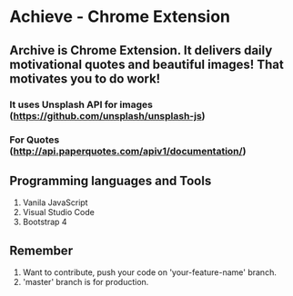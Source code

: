 # Achieve - Chrome Extension
## Archive is Chrome Extension. It delivers daily motivational quotes and beautiful images! That motivates you to do work!
### It uses Unsplash API for images (https://github.com/unsplash/unsplash-js)
### For Quotes (http://api.paperquotes.com/apiv1/documentation/)

## Programming languages and Tools
1. Vanila JavaScript
2. Visual Studio Code
3. Bootstrap 4

## Remember
1. Want to contribute, push your code on 'your-feature-name' branch.
2. 'master' branch is for production.
